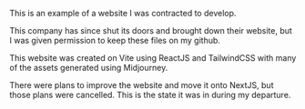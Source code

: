 This is an example of a website I was contracted to develop.

This company has since shut its doors and brought down their website,
but I was given permission to keep these files on my github.

This website was created on Vite using ReactJS and TailwindCSS
with many of the assets generated using Midjourney.

There were plans to improve the website and move it onto NextJS,
but those plans were cancelled.  This is the state it was in
during my departure.
